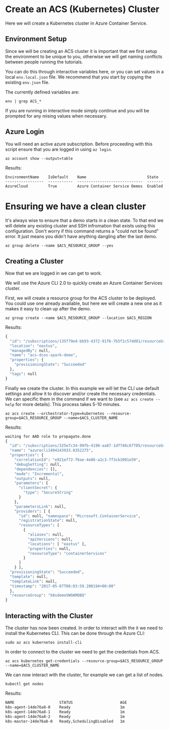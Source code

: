 # Create an ACS (Kubernetes) Cluster

Here we will create a Kubernetes cluster in Azure Container Service.

## Environment Setup

Since we will be creating an ACS cluster it is important that we first
setup the environment to be unique to you, otherwise we will get
naming conflicts between people running the tutorials. 

You can do this through interactive variables here, or you can set
values in a local `env.local.json` file. We recommend that you start
by copying the existing `env.json` file.

The currently defined variables are:

```
env | grep ACS_*
```

If you are running in interactive mode simply continue and you will be
prompted for any mising values when necessary.

## Azure Login

You will need an active azure subscription. Before proceeding with
this script ensure that you are logged in using `az login`.

```
az account show --output=table
```

Results:

```expected_similarity=0.4
EnvironmentName    IsDefault    Name                           State    TenantId
-----------------  -----------  -----------------------------  -------  ------------------------------------
AzureCloud         True         Azure Container Service Demos  Enabled  72f988bf-86f1-41af-91ab-2d7cd011db47
```

# Ensuring we have a clean cluster

It's always wise to ensure that a demo starts in a clean state. To
that end we will delete any existing cluster and SSH infromation that
exists using this configuration. Don't worry if this command returns a
"could not be found" error. It just means you didn't have anything
dangling after the last demo.

```
az group delete --name $ACS_RESOURCE_GROUP --yes
```

## Creating a Cluster

Now that we are logged in we can get to work. 

We will use the Azure CLI 2.0 to quickly create an Azure Container
Services cluster.

First, we will create a resource group for the ACS cluster to be
deployed. You could use one already available, but here we will create
a new one as it makes it easy to clean up after the demo.

```
az group create --name $ACS_RESOURCE_GROUP --location $ACS_REGION
```

Results: 

```Expected_similarity=0.4
{
  "id": "/subscriptions/135f79ed-bb93-4372-91f6-7b5f1c57dd81/resourceGroups/acs-dcos-spark-demo",
  "location": "eastus",
  "managedBy": null,
  "name": "acs-dcos-spark-demo",
  "properties": {
    "provisioningState": "Succeeded"
  },
  "tags": null
}
```

Finally we create the cluster. In this example we will let the CLI use
default settings and allow it to discover and/or create the necessary
credentials. We can specific them in the command if we want to (see
`az acs create --help` for more details). This process takes 5-10
minutes.

```
az acs create --orchestrator-type=kubernetes --resource-group=$ACS_RESOURCE_GROUP --name=$ACS_CLUSTER_NAME
```

Results:

```expected_similarity=0.1
waiting for AAD role to propagate.done 
{ 
  "id": "/subscriptions/325e7c34-99fb-4190-aa87-1df746c67705/resourceGroups/k8sdemoVWOAMOBQ/providers/Microsoft.Resources/deployments/azurecli1494143933.8352275",
  "name": "azurecli1494143933.8352275", 
  "properties": { 
    "correlationId": "e921ef72-f6ae-4e86-a2c3-7f3cb1001e59", 
	"debugSetting": null,
    "dependencies": [], 
	"mode": "Incremental", 
	"outputs": null,
    "parameters": { 
	  "clientSecret": { 
	    "type": "SecureString" 
	  } 
	},
    "parametersLink": null, 
	"providers": [ { 
	  "id": null, "namespace": "Microsoft.ContainerService", 
	  "registrationState": null,
      "resourceTypes": [ 
	    { 
		  "aliases": null, 
		  "apiVersions": null,
          "locations": [ "eastus" ], 
		  "properties": null, 
		  "resourceType": "containerServices" 
	    } 
	  ] 
	} ], 
  "provisioningState": "Succeeded",
  "template": null, 
  "templateLink": null, 
  "timestamp": "2017-05-07T08:03:59.208194+00:00" 
  }, 
  "resourceGroup": "k8sdemoVWOAMOBQ" 
}
```

## Interacting with the Cluster

The cluster has now been created. In order to interact with the it we
need to install the Kubernetes CLI. This can be done through the Azure
CLI:

```
sudo az acs kubernetes install-cli
```

In order to connect to the cluster we need to get the credentials from
ACS.

```
az acs kubernetes get-credentials --resource-group=$ACS_RESOURCE_GROUP --name=$ACS_CLUSTER_NAME
```
               
We can now interact with the cluster, for example we can get a list of
nodes.

```
kubectl get nodes
```

Results:

```expected_similarity=0.4
NAME                    STATUS                     AGE
k8s-agent-14de76a8-0    Ready                      1m
k8s-agent-14de76a8-1    Ready                      1m
k8s-agent-14de76a8-2    Ready                      1m
k8s-master-14de76a8-0   Ready,SchedulingDisabled   1m
```



